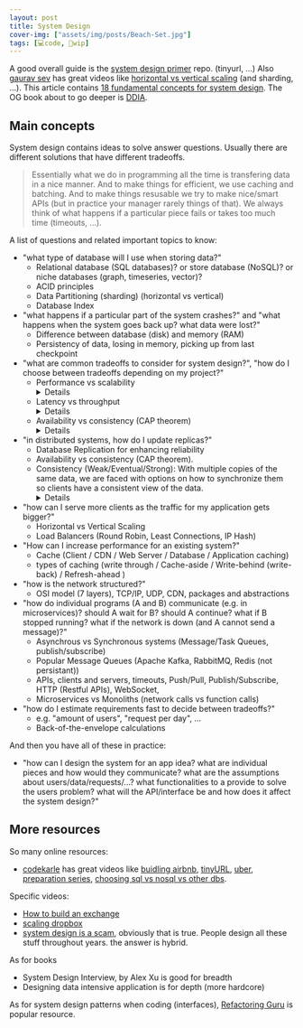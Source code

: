 ```yaml
---
layout: post
title: System Design
cover-img: ["assets/img/posts/Beach-Set.jpg"]
tags: [💻code, 🚧wip]
---
```


A good overall guide is the [system design primer](https://github.com/donnemartin/system-design-primer/?tab=readme-ov-file) repo. (tinyurl, ...)
Also [gaurav sev](https://www.youtube.com/@gkcs) has great videos like [horizontal vs vertical scaling](https://youtu.be/xpDnVSmNFX0) (and sharding, ...). This article contains [18 fundamental concepts for system design](https://www.designgurus.io/blog/system-design-interview-fundamentals). The OG book about to go deeper is [DDIA](https://www.oreilly.com/library/view/designing-data-intensive-applications/9781491903063/).


## Main concepts

System design contains ideas to solve answer questions. Usually there are different solutions that have different tradeoffs.

> Essentially what we do in programming all the time is transfering data in a nice manner. And to make things for efficient, we use caching and batching. And to make things resusable we try to make nice/smart APIs (but in practice your manager rarely things of that).
> We always think of what happens if a particular piece fails or takes too much time (timeouts, ...).

A list of questions and related important topics to know:
* "what type of database will I use when storing data?" 
    * Relational database (SQL databases)? or store database (NoSQL)? or niche databases (graph, timeseries, vector)?
    * ACID principles
    * Data Partitioning (sharding) (horizontal vs vertical)
    * Database Index
* "what happens if a particular part of the system crashes?" and "what happens when the system goes back up? what data were lost?"
    * Difference between database (disk) and memory (RAM)
    * Persistency of data, losing in memory, picking up from last checkpoint
* "what are common tradeoffs to consider for system design?", "how do I choose between tradeoffs depending on my project?"
    * Performance vs scalability <details>If you have a performance problem, your system is slow for a single user. If you have a scalability problem, your system is fast for a single user but slow under heavy load.</details>
    * Latency vs throughput <details>Latency is the time to perform some action or to produce some result. Throughput is the number of such actions or results per unit of time. Generally, you should aim for maximal throughput with acceptable latency.</details>
    * Availability vs consistency (CAP theorem) <details> **Consistency** (every read receives the most recent write or an error) & **Availability** (every request receives a response, without guarantee that it contains the most recent version of the information) & **Partition Tolerance** (The system continues to operate despite arbitrary partitioning due to network failures). CAP theorem proves that you can have only 2 out of 3. Furthermore, networks aren't reliable by default, so you'll need to support partition tolerance. Therefore, the software tradeoff choice is between consistency (CP system - Waiting for a response from the partitioned node might result in a timeout error. CP is a good choice if your business needs require atomic reads and writes, e.g. a bank withdrawal system) and availability (AP system - Responses return the most readily available version of the data available on any node, which might not be the latest. Writes might take some time to propagate when the partition is resolved. AP is a good choice if the business needs to allow for eventual consistency or when the system needs to continue working despite external errors, e.g. Twitter/Facebook where people will eventually see the updated version of your profile ) </details>
* "in distributed systems, how do I update replicas?"
    * Database Replication for enhancing reliability
    * Availability vs consistency (CAP theorem). 
    * Consistency (Weak/Eventual/Strong): With multiple copies of the same data, we are faced with options on how to synchronize them so clients have a consistent view of the data. <details>**Weak consistency**: After a write, reads may or may not see it. A best effort approach is taken, works well in real time use cases such as VoIP, video chat, and realtime multiplayer games (memcached). (e.g. if you are on a phone call and lose reception for a few seconds, when you regain connection you do not hear what was spoken during connection loss). **Eventual consistency**: After a write, reads will eventually see it (typically within milliseconds). Data is replicated asynchronously (e.g. systems such as DNS and email. Eventual consistency works well in highly available systems). **Strong consistency**: After a write, reads will see it. Data is replicated synchronously (e.g. file systems and RDBMSes).</details>
* "how can I serve more clients as the traffic for my application gets bigger?" 
    * Horizontal vs Vertical Scaling
    * Load Balancers (Round Robin, Least Connections, IP Hash)
* "How can I increase performance for an existing system?"
    * Cache (Client / CDN / Web Server / Database / Application caching)
    * types of caching (write through / Cache-aside / Write-behind (write-back) / Refresh-ahead )
* "how is the network structured?" 
    * OSI model (7 layers), TCP/IP, UDP, CDN, packages and abstractions
* "how do individual programs (A and B) communicate (e.g. in microservices)? should A wait for B? should A continue? what if B stopped running? what if the network is down (and A cannot send a message)?" 
    * Asynchrous vs Synchronous systems (Message/Task Queues, publish/subscribe)
    * Popular Message Queues (Apache Kafka, RabbitMQ, Redis (not persistant))
    * APIs, clients and servers, timeouts, Push/Pull, Publish/Subscribe, HTTP (Restful APIs), WebSocket, 
    * Microservices vs Monoliths (network calls vs function calls)
* "how do I estimate requirements fast to decide between tradeoffs?"
    * e.g. "amount of users", "request per day", ...
    * Back-of-the-envelope calculations

And then you have all of these in practice:
* "how can I design the system for an app idea? what are individual pieces and how would they communicate? what are the assumptions about users/data/requests/...? what functionalities to a provide to solve the users problem? what will the API/interface be and how does it affect the system design?"

## More resources

So many online resources:
* [codekarle](https://www.youtube.com/@codeKarle/videos) has great videos like [buidling airbnb](https://www.youtube.com/watch?v=YyOXt2MEkv4), [tinyURL](https://www.youtube.com/watch?v=AVztRY77xxA&ab_channel=codeKarle&sttick=0), [uber](https://www.youtube.com/watch?v=Tp8kpMe-ZKw&ab_channel=codeKarle&sttick=0), [preparation series](https://www.youtube.com/watch?v=3loACSxowRU&list=PLhgw50vUymycJPN6ZbGTpVKAJ0cL4OEH3), [choosing sql vs nosql vs other dbs](https://www.youtube.com/watch?v=cODCpXtPHbQ&list=PLhgw50vUymycJPN6ZbGTpVKAJ0cL4OEH3&index=10&ab_channel=codeKarle). 

Specific videos:
* [How to build an exchange](https://www.youtube.com/watch?v=b1e4t2k2KJY&ab_channel=JaneStreet)
* [scaling dropbox](https://www.youtube.com/watch?v=PE4gwstWhmc&ab_channel=Stanford)
* [system design is a scam](https://www.youtube.com/watch?v=rKgtPABz9AY), obviously that is true. People design all these stuff throughout years. the answer is hybrid.

As for books
* System Design Interview, by Alex Xu is good for breadth
* Designing data intensive application is for depth (more hardcore)

As for system design patterns when coding (interfaces), [Refactoring Guru](https://refactoring.guru/design-patterns) is popular resource.
